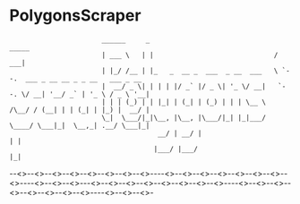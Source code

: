 # PolygonsScraper

                           ______     _                                _____                                
                           | ___ \   | |                              /  ___|                               
                           | |_/ /__ | |_   _  __ _  ___  _ __  ___   \ `--.  ___ _ __ __ _ _ __   ___ _ __ 
                           |  __/ _ \| | | | |/ _` |/ _ \| '_ \/ __|   `--. \/ __| '__/ _` | '_ \ / _ \ '__|
                           | | | (_) | | |_| | (_| | (_) | | | \__ \  /\__/ / (__| | | (_| | |_) |  __/ |   
                           \_|  \___/|_|\__, |\__, |\___/|_| |_|___/  \____/ \___|_|  \__,_| .__/ \___|_|   
                                         __/ | __/ |                                       | |              
                                        |___/ |___/                                        |_|              


--<<O>>--<<O>>--<<O>>--<<O>>--<<O>>--<<O>>--<<O>>--<<O>>----<<O>>--<<O>>--<<O>>--<<O>>--<<O>>--<<O>>--<<O>>--<<O>>----<<O>>--<<O>>--<<O>>---<<O>>--<<O>>--<<O>>--<<O>>--<<O>>--<<O>>--<<O>>--<<O>>----<<O>>--<<O>>--<<O>>--<<O>>--<<O>>--<<O>>--<<O>>--<<O>>----<<O>>--<<O>>--<<O>>-
 
 
